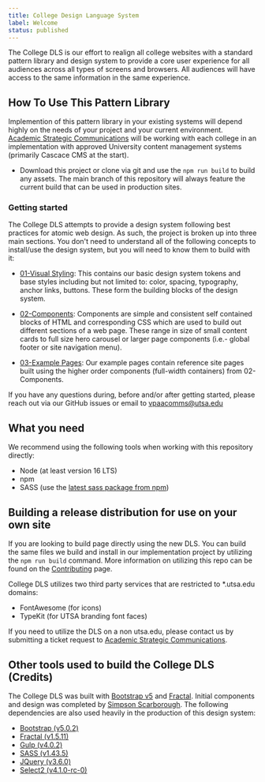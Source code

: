 ```yaml
---
title: College Design Language System
label: Welcome
status: published
---
```


The College DLS is our effort to realign all college websites with a standard pattern library and design system to provide a core user experience for all audiences across all types of screens and browsers.  All audiences will have access to the same information in the same experience. 

## How To Use This Pattern Library

Implemention of this pattern library in your existing systems will depend highly on the needs of your project and your current environment.  [Academic Strategic Communications](https://provost.utsa.edu/communications) will be working with each college in an implementation with approved University content management systems (primarily Cascace CMS at the start).

- Download this project or clone via git and use the ```npm run build``` to build any assets.  The main branch of this repository will always feature the current build that can be used in production sites.

### Getting started

The College DLS attempts to provide a design system following best practices for atomic web design.  As such, the project is broken up into three main sections.  You don't need to understand all of the following concepts to install/use the design system, but you will need to know them to build with it:

- [01-Visual Styling](https://utsa-asc.github.io/college-dls/components/detail/background-colors.html):  This contains our basic design system tokens and base styles including but not limited to: color, spacing, typography, anchor links, buttons.  These form the building blocks of the design system.

- [02-Components](https://utsa-asc.github.io/college-dls/components/detail/action-card.html): Components are simple and consistent self contained blocks of HTML and corresponding CSS which are used to build out different sections of a web page.  These range in size of small content cards to full size hero carousel or larger page components (i.e.- global footer or site navigation menu).

- [03-Example Pages](https://utsa-asc.github.io/college-dls/components/detail/college-home-page.html): Our example pages contain reference site pages built using the higher order components (full-width containers) from 02-Components.

If you have any questions during, before and/or after getting started, please reach out via our GitHub issues or email to [vpaacomms@utsa.edu](mailto:vpaacomms@utsa.edu)

## What you need

We recommend using the following tools when working with this repository directly:

- Node (at least version 16 LTS)
- npm
- SASS (use the [latest sass package from npm](https://www.npmjs.com/package/sass))

## Building a release distribution for use on your own site

If you are looking to build page directly using the new DLS.  You can build the same files we build and install in our implementation project by utilizing the ```npm run build``` command.  More information on utilizing this repo can be found on the [Contributing](/docs/contributing) page.

College DLS utilizes two third party services that are restricted to *.utsa.edu domains:

- FontAwesome (for icons)
- TypeKit (for UTSA branding font faces)

If you need to utilize the DLS on a non utsa.edu, please contact us by submitting a ticket request to [Academic Strategic Communications](https://provost.utsa.edu/communications).

## Other tools used to build the College DLS (Credits)

The College DLS was built with [Bootstrap v5](https://getbootstrap.com) and [Fractal](https://fractal.build).  Initial components and design was completed by [Simpson Scarborough](https://www.simpsonscarborough.com).  The following dependencies are also used heavily in the production of this design system:

* [Bootstrap (v5.0.2)](https://getbootstrap.com/docs/5.1/getting-started/introduction/)
* [Fractal (v1.5.11)](https://fractal.build)
* [Gulp (v4.0.2)](https://gulpjs.com)
* [SASS (v1.43.5)](https://www.npmjs.com/package/sass)
* [JQuery (v3.6.0)](https://jquery.com)
* [Select2 (v4.1.0-rc-0)](https://github.com/select2/select2)

